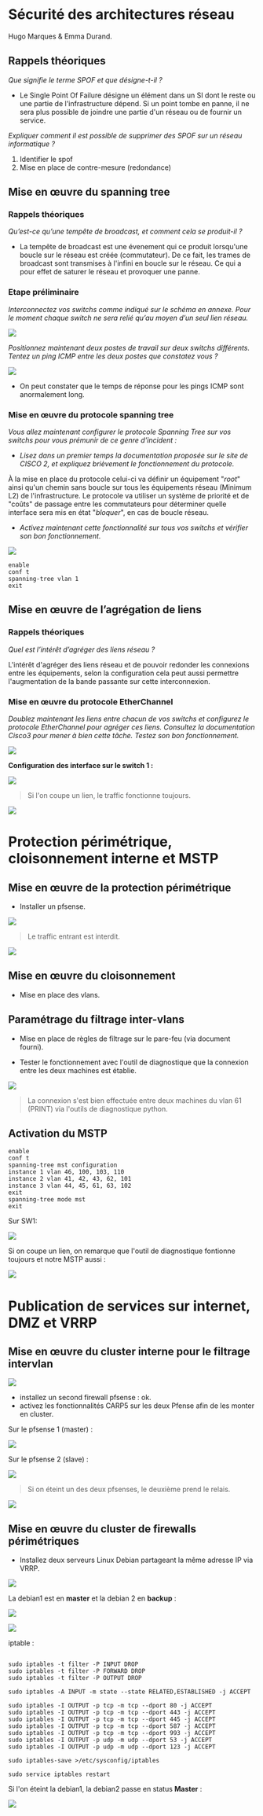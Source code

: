 # Sécurité des architectures réseau

Hugo Marques & Emma Durand.

## Rappels théoriques

*Que signifie le terme SPOF et que désigne-t-il ?*

* Le Single Point Of Failure désigne un élément dans un SI dont le reste ou une partie de l'infrastructure dépend. Si un point tombe en panne, il ne sera plus possible de joindre une partie d'un réseau ou de fournir un service.

*Expliquer comment il est possible de supprimer des SPOF sur un réseau informatique ?*

1. Identifier le spof
2. Mise en place de contre-mesure (redondance)

## Mise en œuvre du spanning tree

### Rappels théoriques

*Qu’est-ce qu’une tempête de broadcast, et comment cela se produit-il ?*

* La tempête de broadcast est une évenement qui ce produit lorsqu'une boucle sur le réseau est créée (commutateur). De ce fait, les trames de broadcast sont transmises à l'infini en boucle sur le réseau. Ce qui a pour effet de saturer le réseau et provoquer une panne.

### Etape préliminaire

*Interconnectez vos switchs comme indiqué sur le schéma en annexe. Pour le moment chaque switch ne sera relié qu’au moyen d’un seul lien réseau.*

![](img/topo_switch.PNG)

*Positionnez maintenant deux postes de travail sur deux switchs différents. Tentez un ping ICMP entre les deux postes que constatez vous ?*

![](img/ping_no_spt.PNG)

* On peut constater que le temps de réponse pour les pings ICMP sont anormalement long.

### Mise en œuvre du protocole spanning tree 

*Vous allez maintenant configurer le protocole Spanning Tree sur vos switchs pour vous prémunir de ce genre d’incident :*

* *Lisez dans un premier temps la documentation proposée sur le site de CISCO 2, et expliquez brièvement le fonctionnement du protocole.*

À la mise en place du protocole celui-ci va définir un équipement "*root*" ainsi qu'un chemin sans boucle sur tous les équipements réseau (Minimum L2) de l'infrastructure. Le protocole va utiliser un système de priorité et de "coûts" de passage entre les commutateurs pour déterminer quelle interface sera mis en état "*bloquer*", en cas de boucle réseau.

* *Activez maintenant cette fonctionnalité sur tous vos switchs et vérifier son bon fonctionnement.*

![](img/ping.PNG)

```
enable
conf t
spanning-tree vlan 1
exit
```
## Mise en œuvre de l’agrégation de liens

### Rappels théoriques

*Quel est l’intérêt d’agréger des liens réseau ?*

L'intérêt d'agréger des liens réseau et de pouvoir redonder les connexions entre les équipements, selon la configuration cela peut aussi permettre l'augmentation de la bande passante sur cette interconnexion.

### Mise en œuvre du protocole EtherChannel

*Doublez maintenant les liens entre chacun de vos switchs et configurez le protocole EtherChannel pour agréger ces liens. Consultez la documentation Cisco3 pour mener à bien cette tâche. Testez son bon fonctionnement.*

![](img/topo_lacp.PNG)

**Configuration des interface sur le switch 1 :**

![](img/lacp_sw1.PNG)

> Si l'on coupe un lien, le traffic fonctionne toujours.

![](img/gif.gif)

# Protection périmétrique, cloisonnement interne et MSTP

## Mise en œuvre de la protection périmétrique

- Installer un pfsense.

![](img/topo_pfsense.PNG)

> Le traffic entrant est interdit.

![](img/block_wan_in.png)

## Mise en œuvre du cloisonnement

- Mise en place des vlans.

## Paramétrage du filtrage inter-vlans

- Mise en place de règles de filtrage sur le pare-feu (via document fourni).

- Tester le fonctionnement avec l'outil de diagnostique que la connexion entre les deux machines est établie.

![](img/script_inter_vlan.PNG)

> La connexion s'est bien effectuée entre deux machines du vlan 61 (PRINT) via l'outils de diagnostique python.

## Activation du MSTP

```
enable
conf t
spanning-tree mst configuration
instance 1 vlan 46, 100, 103, 110
instance 2 vlan 41, 42, 43, 62, 101
instance 3 vlan 44, 45, 61, 63, 102
exit
spanning-tree mode mst
exit
```

Sur SW1: 

![](img/mst_show.PNG)

Si on coupe un lien, on remarque que l'outil de diagnostique fontionne toujours et notre MSTP aussi :

![](img/mstp_ok.PNG)

# Publication de services sur internet, DMZ et VRRP

## Mise en œuvre du cluster interne pour le filtrage intervlan 

![](img/topo_cluster.PNG)

* installez un second firewall pfsense : ok.
* activez les fonctionnalités CARP5 sur les deux Pfense afin de les monter en cluster.

Sur le pfsense 1 (master) :

![](img/master_pfsense.PNG)

Sur le pfsense 2 (slave) :

![](img/backup_pfsense.PNG)


> Si on éteint un des deux pfsenses, le deuxième prend le relais.

![](img/pfsense_master_down.PNG)

## Mise en œuvre du cluster de firewalls périmétriques

* Installez deux serveurs Linux Debian partageant la même adresse IP via VRRP.

![](img/topo_final.PNG)

La debian1 est en **master** et la debian 2 en **backup** :

![](img/debian_master.png)

![](img/debian_backup.png)

iptable :

```

sudo iptables -t filter -P INPUT DROP 
sudo iptables -t filter -P FORWARD DROP 
sudo iptables -t filter -P OUTPUT DROP

sudo iptables -A INPUT -m state --state RELATED,ESTABLISHED -j ACCEPT

sudo iptables -I OUTPUT -p tcp -m tcp --dport 80 -j ACCEPT
sudo iptables -I OUTPUT -p tcp -m tcp --dport 443 -j ACCEPT
sudo iptables -I OUTPUT -p tcp -m tcp --dport 445 -j ACCEPT
sudo iptables -I OUTPUT -p tcp -m tcp --dport 587 -j ACCEPT
sudo iptables -I OUTPUT -p tcp -m tcp --dport 993 -j ACCEPT
sudo iptables -I OUTPUT -p udp -m udp --dport 53 -j ACCEPT
sudo iptables -I OUTPUT -p udp -m udp --dport 123 -j ACCEPT

sudo iptables-save >/etc/sysconfig/iptables

sudo service iptables restart
```

Si l'on éteint la debian1, la debian2 passe en status **Master** :

![](img/debian_backuptomaster.png)